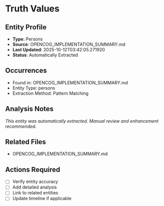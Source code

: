 # Truth Values

## Entity Profile
- **Type**: Persons
- **Source**: OPENCOG_IMPLEMENTATION_SUMMARY.md
- **Last Updated**: 2025-10-12T03:42:05.271920
- **Status**: Automatically Extracted

## Occurrences
- Found in: OPENCOG_IMPLEMENTATION_SUMMARY.md
- Entity Type: persons
- Extraction Method: Pattern Matching

## Analysis Notes
*This entity was automatically extracted. Manual review and enhancement recommended.*

## Related Files
- OPENCOG_IMPLEMENTATION_SUMMARY.md

## Actions Required
- [ ] Verify entity accuracy
- [ ] Add detailed analysis
- [ ] Link to related entities
- [ ] Update timeline if applicable
